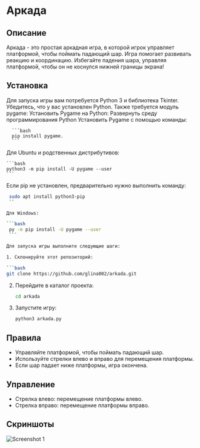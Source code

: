 # Аркада

## Описание
Аркада - это простая аркадная игра, в которой игрок управляет платформой, чтобы поймать падающий шар. Игра помогает развивать реакцию и координацию. Избегайте падения шара, управляя платформой, чтобы он не коснулся нижней границы экрана!

## Установка
Для запуска игры вам потребуется Python 3 и библиотека Tkinter. Убедитесь, что у вас установлен Python.
Также требуется модуль pygame:
Установить Pygame на Python:
Развернуть среду программирования Python 
Установить Pygame с помощью команды:

      ```bash
      pip install pygame.
      ```

   Для Ubuntu и родственных дистрибутивов: 

    ```bash
    python3 -m pip install -U pygame --user
    ```

Если pip не установлен, предварительно нужно выполнить команду:

   ```bash
    sudo apt install python3-pip
    ``

Для Windows:
 
   ```bash
    py -m pip install -U pygame --user
    ```

Для запуска игры выполните следующие шаги:

1. Склонируйте этот репозиторий:

   ```bash
   git clone https://github.com/glina002/arkada.git
   ```

2. Перейдите в каталог проекта:

   ```bash
   cd arkada
   ```

4. Запустите игру:

   ```bash
   python3 arkada.py
   ```

## Правила
- Управляйте платформой, чтобы поймать падающий шар.
- Используйте стрелки влево и вправо для перемещения платформы.
- Если шар падает ниже платформы, игра окончена.

## Управление
- Стрелка влево: перемещение платформы влево.
- Стрелка вправо: перемещение платформы вправо.

## Скриншоты
![Screenshot 1](screenshot1.png)